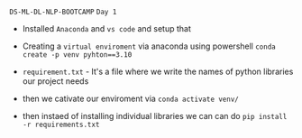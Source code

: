 `DS-ML-DL-NLP-BOOTCAMP`
`Day 1`
 - Installed `Anaconda` and `vs code` and setup that  
 
 - Creating a `virtual enviroment` via anaconda using powershell
   `conda create -p venv pyhton==3.10`

 - `requirement.txt` - It's a file where we write the names of python libraries our project needs 

 - then we cativate our enviroment via  `conda activate venv/`

 - then instaed of installing individual libraries we can can do `pip install -r requirements.txt`

